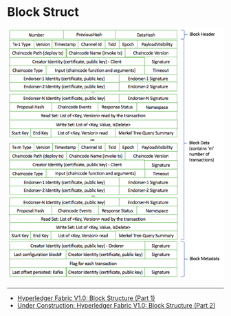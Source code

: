 # Block Struct

![block struct](img/block-struct.png)


---
* [Hyperledger Fabric V1.0: Block Structure (Part 1)]
* [Under Construction: Hyperledger Fabric V1.0: Block Structure (Part 2)]


[Hyperledger Fabric V1.0: Block Structure (Part 1)]: https://blockchain-fabric.blogspot.hk/2017/04/hyperledger-fabric-v10-block-structure.html
[Under Construction: Hyperledger Fabric V1.0: Block Structure (Part 2)]: https://blockchain-fabric.blogspot.hk/2017/04/under-construction-hyperledger-fabric.html